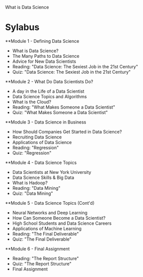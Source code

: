 What is Data Science

Sylabus
=== 
**Module 1 - Defining Data Science
* What is Data Science?
* The Many Paths to Data Science
* Advice for New Data Scientists
* Reading: "Data Science: The Sexiest Job in the 21st Century"
* Quiz: "Data Science: The Sexiest Job in the 21st Century"

**Module 2 - What Do Data Scientists Do?
* A day in the Life of a Data Scientist
* Data Science Topics and Algorithms
* What is the Cloud?
* Reading: "What Makes Someone a Data Scientist"
* Quiz: "What Makes Someone a Data Scientist"

**Module 3 - Data Science in Business
* How Should Companies Get Started in Data Science?
* Recruiting Data Science
* Applications of Data Science
* Reading: "Regression"
* Quiz: "Regression"

**Module 4 - Data Science Topics
* Data Scientists at New York University
* Data Science Skills & Big Data
* What is Hadoop?
* Reading: "Data Mining"
* Quiz: "Data Mining"

**Module 5 - Data Science Topics (Cont'd)
* Neural Networks and Deep Learning
* How Can Someone Become a Data Scientist?
* High School Students and Data Science Careers
* Applications of Machine Learning
* Reading: "The Final Deliverable"
* Quiz: "The Final Deliverable"

**Module 6 - Final Assignment
* Reading: "The Report Structure"
* Quiz: "The Report Structure"
* Final Assignment
